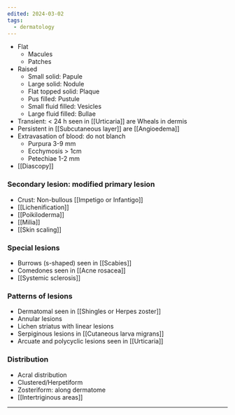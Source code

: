 ```yaml
---
edited: 2024-03-02
tags:
  - dermatology
---
```

- Flat
	- Macules
	- Patches
- Raised 
	- Small solid: Papule
	- Large solid: Nodule
	- Flat topped solid: Plaque 
	- Pus filled: Pustule
	- Small fluid filled: Vesicles
	- Large fluid filled: Bullae 
- Transient: < 24 h seen in [[Urticaria]] are Wheals in dermis
- Persistent in [[Subcutaneous layer]] are [[Angioedema]]
- Extravasation of blood: do not blanch
	- Purpura  3-9 mm
	- Ecchymosis > 1cm
	- Petechiae 1-2 mm
- [[Diascopy]] 

### Secondary lesion: modified primary lesion
- Crust: Non-bullous [[Impetigo or Infantigo]]
- [[Lichenification]] 
- [[Poikiloderma]] 
- [[Milia]] 
- [[Skin scaling]] 

### Special lesions
- Burrows (s-shaped) seen in [[Scabies]]
- Comedones seen in [[Acne rosacea]] 
- [[Systemic sclerosis]]

### Patterns of lesions
- Dermatomal seen in [[Shingles or Herpes zoster]]
- Annular lesions
- Lichen striatus with linear lesions
- Serpiginous lesions in [[Cutaneous larva migrans]]
- Arcuate and polycyclic lesions seen in [[Urticaria]] 

### Distribution
- Acral distribution
- Clustered/Herpetiform 
- Zosteriform: along dermatome
- [[Intertriginous areas]] 

---
